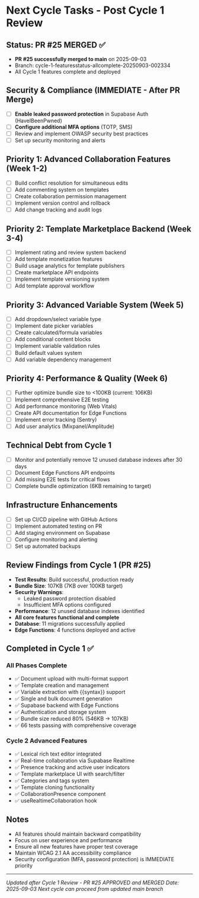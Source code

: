 # Next Cycle Tasks - Post Cycle 1 Review

## Status: PR #25 MERGED ✅
- **PR #25 successfully merged to main** on 2025-09-03
- Branch: cycle-1-featuresstatus-allcomplete-20250903-002334
- All Cycle 1 features complete and deployed

## Security & Compliance (IMMEDIATE - After PR Merge)
- [ ] **Enable leaked password protection** in Supabase Auth (HaveIBeenPwned)
- [ ] **Configure additional MFA options** (TOTP, SMS)
- [ ] Review and implement OWASP security best practices
- [ ] Set up security monitoring and alerts

## Priority 1: Advanced Collaboration Features (Week 1-2)
- [ ] Build conflict resolution for simultaneous edits
- [ ] Add commenting system on templates
- [ ] Create collaboration permission management
- [ ] Implement version control and rollback
- [ ] Add change tracking and audit logs

## Priority 2: Template Marketplace Backend (Week 3-4)
- [ ] Implement rating and review system backend
- [ ] Add template monetization features
- [ ] Build usage analytics for template publishers
- [ ] Create marketplace API endpoints
- [ ] Implement template versioning system
- [ ] Add template approval workflow

## Priority 3: Advanced Variable System (Week 5)
- [ ] Add dropdown/select variable type
- [ ] Implement date picker variables
- [ ] Create calculated/formula variables
- [ ] Add conditional content blocks
- [ ] Implement variable validation rules
- [ ] Build default values system
- [ ] Add variable dependency management

## Priority 4: Performance & Quality (Week 6)
- [ ] Further optimize bundle size to <100KB (current: 106KB)
- [ ] Implement comprehensive E2E testing
- [ ] Add performance monitoring (Web Vitals)
- [ ] Create API documentation for Edge Functions
- [ ] Implement error tracking (Sentry)
- [ ] Add user analytics (Mixpanel/Amplitude)

## Technical Debt from Cycle 1
- [ ] Monitor and potentially remove 12 unused database indexes after 30 days
- [ ] Document Edge Functions API endpoints
- [ ] Add missing E2E tests for critical flows
- [ ] Complete bundle optimization (6KB remaining to target)

## Infrastructure Enhancements
- [ ] Set up CI/CD pipeline with GitHub Actions
- [ ] Implement automated testing on PR
- [ ] Add staging environment on Supabase
- [ ] Configure monitoring and alerting
- [ ] Set up automated backups

## Review Findings from Cycle 1 (PR #25)
- **Test Results**: Build successful, production ready
- **Bundle Size**: 107KB (7KB over 100KB target)
- **Security Warnings**: 
  - Leaked password protection disabled
  - Insufficient MFA options configured
- **Performance**: 12 unused database indexes identified
- **All core features functional and complete**
- **Database**: 11 migrations successfully applied
- **Edge Functions**: 4 functions deployed and active

## Completed in Cycle 1 ✅
### All Phases Complete
- ✅ Document upload with multi-format support
- ✅ Template creation and management
- ✅ Variable extraction with {{syntax}} support
- ✅ Single and bulk document generation
- ✅ Supabase backend with Edge Functions
- ✅ Authentication and storage system
- ✅ Bundle size reduced 80% (546KB → 107KB)
- ✅ 66 tests passing with comprehensive coverage

### Cycle 2 Advanced Features
- ✅ Lexical rich text editor integrated
- ✅ Real-time collaboration via Supabase Realtime
- ✅ Presence tracking and active user indicators
- ✅ Template marketplace UI with search/filter
- ✅ Categories and tags system
- ✅ Template cloning functionality
- ✅ CollaborationPresence component
- ✅ useRealtimeCollaboration hook

## Notes
- All features should maintain backward compatibility
- Focus on user experience and performance
- Ensure all new features have proper test coverage
- Maintain WCAG 2.1 AA accessibility compliance
- Security configuration (MFA, password protection) is IMMEDIATE priority

---
*Updated after Cycle 1 Review - PR #25 APPROVED and MERGED*
*Date: 2025-09-03*
*Next cycle can proceed from updated main branch*